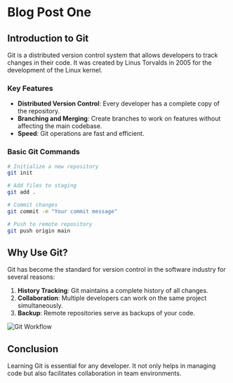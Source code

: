 # Blog Post One

## Introduction to Git

Git is a distributed version control system that allows developers to track changes in their code. It was created by Linus Torvalds in 2005 for the development of the Linux kernel.

### Key Features

- **Distributed Version Control**: Every developer has a complete copy of the repository.
- **Branching and Merging**: Create branches to work on features without affecting the main codebase.
- **Speed**: Git operations are fast and efficient.

### Basic Git Commands

```bash
# Initialize a new repository
git init

# Add files to staging
git add .

# Commit changes
git commit -m "Your commit message"

# Push to remote repository
git push origin main
```

## Why Use Git?

Git has become the standard for version control in the software industry for several reasons:

1. **History Tracking**: Git maintains a complete history of all changes.
2. **Collaboration**: Multiple developers can work on the same project simultaneously.
3. **Backup**: Remote repositories serve as backups of your code.

![Git Workflow](https://images.unsplash.com/photo-1517694712202-14dd9538aa97?q=80&w=1470&auto=format&fit=crop)

## Conclusion

Learning Git is essential for any developer. It not only helps in managing code but also facilitates collaboration in team environments.
